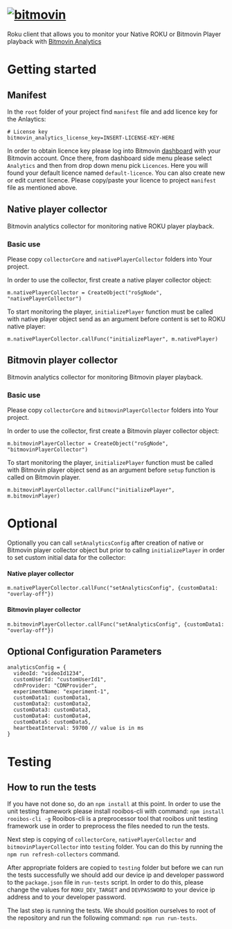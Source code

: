 # [![bitmovin](http://bitmovin-a.akamaihd.net/webpages/bitmovin-logo-github.png)](http://www.bitmovin.com)
Roku client that allows you to monitor your Native ROKU or Bitmovin Player playback with [Bitmovin Analytics](https://bitmovin.com/video-analytics/)

# Getting started
## Manifest

In the `root` folder of your project find `manifest` file
 and add licence key for the Anlaytics:
```
# License key
bitmovin_analytics_license_key=INSERT-LICENSE-KEY-HERE
```

In order to obtain licence key please log into Bitmovin [dashboard](https://bitmovin.com/dashboard) with your Bitmovin account.
Once there, from dashboard side menu please select `Analytics` and then from  drop down menu pick `Licences`.
Here you will found your default licence named `default-licence`. You can also create new or edit curent licence.
Please copy/paste your licence to project `manifest` file as mentioned above.

## Native player collector

Bitmovin analytics collector for monitoring native ROKU player playback.

### Basic use

Please copy `collectorCore` and `nativePlayerCollector` folders into Your project.

In order to use the collector, first create a native player collector object:

```
m.nativePlayerCollector = CreateObject("roSgNode", "nativePlayerCollector")
```

To start monitoring the player, `initializePlayer` function must be called with native player object send as an argument before content is set to ROKU native player:

```
m.nativePlayerCollector.callFunc("initializePlayer", m.nativePlayer)
```

## Bitmovin player collector

Bitmovin analytics collector for monitoring Bitmovin player playback.

### Basic use

Please copy `collectorCore` and `bitmovinPlayerCollector` folders into Your project.

In order to use the collector, first create a Bitmovin player collector object:

```
m.bitmovinPlayerCollector = CreateObject("roSgNode", "bitmovinPlayerCollector")
```

To start monitoring the player, `initializePlayer` function must be called with Bitmovin player object send as an argument before `setup` function is called on Bitmovin player.

```
m.bitmovinPlayerCollector.callFunc("initializePlayer", m.bitmovinPlayer)
```

# Optional

Optionally you can call `setAnalyticsConfig` after creation of native or Bitmovin player collector object but prior to callng `initializePlayer` in order to
set custom initial data for the collector:

#### Native player collector

```
m.nativePlayerCollector.callFunc("setAnalyticsConfig", {customData1: "overlay-off"})
```

#### Bitmovin player collector

```
m.bitmovinPlayerCollector.callFunc("setAnalyticsConfig", {customData1: "overlay-off"})
```

## Optional Configuration Parameters

```
analyticsConfig = {
  videoId: "videoId1234",
  customUserId: "customUserId1",
  cdnProvider: "CDNProvider",
  experimentName: "experiment-1",
  customData1: customData1,
  customData2: customData2,
  customData3: customData3,
  customData4: customData4,
  customData5: customData5,
  heartbeatInterval: 59700 // value is in ms
}
```
# Testing
## How to run the tests
If you have not done so, do an `npm install` at this point. In order to use the unit testing framework please install rooibos-cli with command:
`npm install rooibos-cli -g`
Rooibos-cli is a preprocessor tool that rooibos unit testing framework use in order to preprocess the files needed to run the tests.

Next step is copying of `collectorCore`, `nativePlayerCollector` and `bitmovinPlayerCollector` into `testing` folder. You can do this by running the `npm run refresh-collectors` command.

After appropriate folders are copied to `testing` folder but before we can run the tests successfully we should add our device ip and developer password to the `package.json` file in `run-tests` script. In order to do this, please change the values for `ROKU_DEV_TARGET` and `DEVPASSWORD` to your device ip address and to your developer password.

The last step is running the tests. We should position ourselves to root of the repository and run the following command:
`npm run run-tests`.